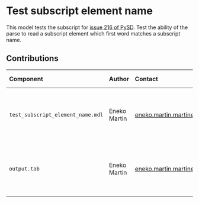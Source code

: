 Test subscript element name
============================

This model tests the subscript for [issue 216 of PySD](https://github.com/SDXorg/pysd/issues/216). Test the ability of the parse to read a subscript element which first word matches a subscript name.


Contributions
-------------

| Component                         | Author       | Contact                         | Date     | Software Version                                     |
|:--------------------------------- |:------------ |:------------------------------- |:-------- |:---------------------------------------------------- |
| `test_subscript_element_name.mdl` | Eneko Martin | eneko.martin.martinez@gmail.com | 12/02/20 | Vensim DSS for Windows 7.3.4 single precision (x32)  |
| `output.tab `                     | Eneko Martin | eneko.martin.martinez@gmail.com | 12/02/20 | Vensim DSS for Windows 7.3.4 single precision (x32)  |
